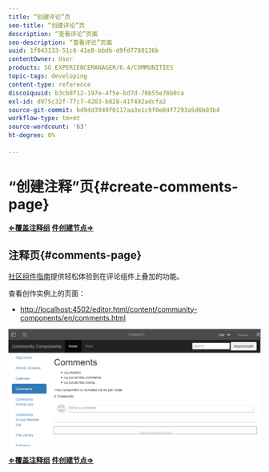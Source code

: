 ```yaml
---
title: “创建评论”页
seo-title: “创建评论”页
description: “查看评论”页面
seo-description: “查看评论”页面
uuid: 1f043133-51c6-41e8-bbdb-d9fd7780136b
contentOwner: User
products: SG_EXPERIENCEMANAGER/6.4/COMMUNITIES
topic-tags: developing
content-type: reference
discoiquuid: b3cb8f12-197e-4f5e-bd7d-70b55e76b0ca
exl-id: d975c32f-77c7-4203-b828-41f492adcfa2
source-git-commit: bd94d3949f0117aa3e1c9f0e84f7293a5d6b03b4
workflow-type: tm+mt
source-wordcount: '63'
ht-degree: 0%

---
```


# “创建注释”页{#create-comments-page}

**[⇐覆盖注释组](overlay-comments.md) [件创建节点⇒](overlay-create-nodes.md)**

## 注释页{#comments-page}

[社区组件指南](components-guide.md)提供轻松体验到在评论组件上叠加的功能。

查看创作实例上的页面：

* [http://localhost:4502/editor.html/content/community-components/en/comments.html](http://localhost:4502/editor.html/content/community-components/en/comments.html)

![chlimage_1-125](assets/chlimage_1-125.png)

**[⇐覆盖注释组](overlay-comments.md) [件创建节点⇒](overlay-create-nodes.md)**
